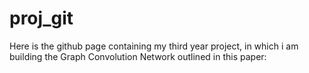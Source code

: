 # proj_git

Here is the github page containing my third year project, in which i am building the Graph Convolution Network outlined in this paper:
